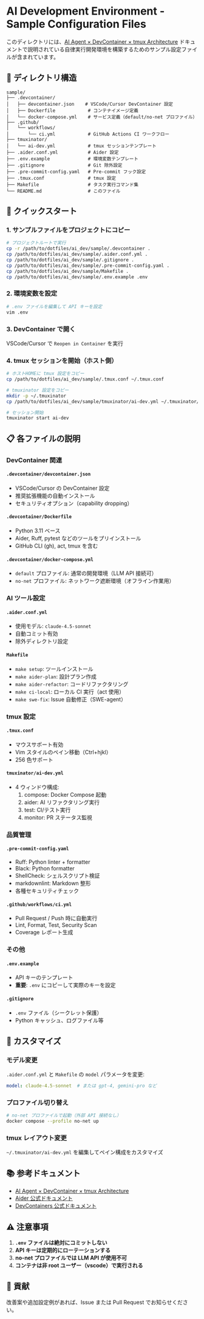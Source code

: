 # AI Development Environment - Sample Configuration Files

このディレクトリには、[AI Agent × DevContainer × tmux Architecture](../README_ai_dev_arch.md) ドキュメントで説明されている自律実行開発環境を構築するためのサンプル設定ファイルが含まれています。

## 📁 ディレクトリ構造

```
sample/
├── .devcontainer/
│   ├── devcontainer.json    # VSCode/Cursor DevContainer 設定
│   ├── Dockerfile            # コンテナイメージ定義
│   └── docker-compose.yml    # サービス定義（default/no-net プロファイル）
├── .github/
│   └── workflows/
│       └── ci.yml            # GitHub Actions CI ワークフロー
├── tmuxinator/
│   └── ai-dev.yml            # tmux セッションテンプレート
├── .aider.conf.yml           # Aider 設定
├── .env.example              # 環境変数テンプレート
├── .gitignore                # Git 除外設定
├── .pre-commit-config.yaml   # Pre-commit フック設定
├── .tmux.conf                # tmux 設定
├── Makefile                  # タスク実行コマンド集
└── README.md                 # このファイル
```

## 🚀 クイックスタート

### 1. サンプルファイルをプロジェクトにコピー

```bash
# プロジェクトルートで実行
cp -r /path/to/dotfiles/ai_dev/sample/.devcontainer .
cp /path/to/dotfiles/ai_dev/sample/.aider.conf.yml .
cp /path/to/dotfiles/ai_dev/sample/.gitignore .
cp /path/to/dotfiles/ai_dev/sample/.pre-commit-config.yaml .
cp /path/to/dotfiles/ai_dev/sample/Makefile .
cp /path/to/dotfiles/ai_dev/sample/.env.example .env
```

### 2. 環境変数を設定

```bash
# .env ファイルを編集して API キーを設定
vim .env
```

### 3. DevContainer で開く

VSCode/Cursor で `Reopen in Container` を実行

### 4. tmux セッションを開始（ホスト側）

```bash
# ホストHOMEに tmux 設定をコピー
cp /path/to/dotfiles/ai_dev/sample/.tmux.conf ~/.tmux.conf

# tmuxinator 設定をコピー
mkdir -p ~/.tmuxinator
cp /path/to/dotfiles/ai_dev/sample/tmuxinator/ai-dev.yml ~/.tmuxinator/

# セッション開始
tmuxinator start ai-dev
```

## 📋 各ファイルの説明

### DevContainer 関連

#### `.devcontainer/devcontainer.json`
- VSCode/Cursor の DevContainer 設定
- 推奨拡張機能の自動インストール
- セキュリティオプション（capability dropping）

#### `.devcontainer/Dockerfile`
- Python 3.11 ベース
- Aider, Ruff, pytest などのツールをプリインストール
- GitHub CLI (gh), act, tmux を含む

#### `.devcontainer/docker-compose.yml`
- `default` プロファイル: 通常の開発環境（LLM API 接続可）
- `no-net` プロファイル: ネットワーク遮断環境（オフライン作業用）

### AI ツール設定

#### `.aider.conf.yml`
- 使用モデル: `claude-4.5-sonnet`
- 自動コミット有効
- 除外ディレクトリ設定

#### `Makefile`
- `make setup`: ツールインストール
- `make aider-plan`: 設計プラン作成
- `make aider-refactor`: コードリファクタリング
- `make ci-local`: ローカル CI 実行（act 使用）
- `make swe-fix`: Issue 自動修正（SWE-agent）

### tmux 設定

#### `.tmux.conf`
- マウスサポート有効
- Vim スタイルのペイン移動（Ctrl+hjkl）
- 256 色サポート

#### `tmuxinator/ai-dev.yml`
- 4 ウィンドウ構成:
  1. compose: Docker Compose 起動
  2. aider: AI リファクタリング実行
  3. test: CI/テスト実行
  4. monitor: PR ステータス監視

### 品質管理

#### `.pre-commit-config.yaml`
- Ruff: Python linter + formatter
- Black: Python formatter
- ShellCheck: シェルスクリプト検証
- markdownlint: Markdown 整形
- 各種セキュリティチェック

#### `.github/workflows/ci.yml`
- Pull Request / Push 時に自動実行
- Lint, Format, Test, Security Scan
- Coverage レポート生成

### その他

#### `.env.example`
- API キーのテンプレート
- **重要**: `.env` にコピーして実際のキーを設定

#### `.gitignore`
- `.env` ファイル（シークレット保護）
- Python キャッシュ、ログファイル等

## 🔧 カスタマイズ

### モデル変更
`.aider.conf.yml` と `Makefile` の `model` パラメータを変更:
```yaml
model: claude-4.5-sonnet  # または gpt-4, gemini-pro など
```

### プロファイル切り替え
```bash
# no-net プロファイルで起動（外部 API 接続なし）
docker compose --profile no-net up
```

### tmux レイアウト変更
`~/.tmuxinator/ai-dev.yml` を編集してペイン構成をカスタマイズ

## 📚 参考ドキュメント

- [AI Agent × DevContainer × tmux Architecture](../README_ai_dev_arch.md)
- [Aider 公式ドキュメント](https://aider.chat/)
- [DevContainers 公式ドキュメント](https://containers.dev/)

## ⚠️ 注意事項

1. **`.env` ファイルは絶対にコミットしない**
2. **API キーは定期的にローテーションする**
3. **no-net プロファイルでは LLM API が使用不可**
4. **コンテナは非 root ユーザー（vscode）で実行される**

## 🤝 貢献

改善案や追加設定例があれば、Issue または Pull Request でお知らせください。
